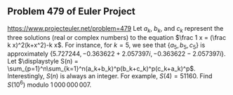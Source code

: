 ## Problem 479 of Euler Project 
https://www.projecteuler.net/problem=479
Let $a_k$, $b_k$, and $c_k$ represent the three solutions (real or complex numbers) to the equation
$\frac 1 x = (\frac k x)^2(k+x^2)-k x$.
For instance, for $k=5$, we see that $\{a_5, b_5, c_5 \}$ is approximately $\{5.727244, -0.363622+2.057397i, -0.363622-2.057397i\}$.
Let $\displaystyle S(n) = \sum_{p=1}^n\sum_{k=1}^n(a_k+b_k)^p(b_k+c_k)^p(c_k+a_k)^p$. 
Interestingly, $S(n)$ is always an integer. For example, $S(4) = 51160$.
Find $S(10^6)$ modulo $1\,000\,000\,007$.